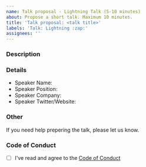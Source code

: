```yaml
---
name: Talk proposal - Lightning Talk (5-10 minutes)
about: Propose a short talk. Maximum 10 minutes.
title: 'Talk proposal: <talk title>'
labels: 'Talk: Lightning :zap:'
assignees: ''
---
```


<!-- Please let us know if we should a link to your Twitter account or website on our page. -->

### Description

<!-- Try to stick to 500 characters (about two tweets :bird:). If you know already, please let us know how long the talk will be as this helps us plan the meetups. -->

### Details

- Speaker Name:
- Speaker Position:
- Speaker Company:
- Speaker Twitter/Website:

### Other

If you need help prepering the talk, please let us know.

### Code of Conduct

<!-- We expect all of our speakers to uphold our Code of Conduct, so please take a minute to read through it. -->

- [ ] I've read and agree to the [Code of Conduct](https://github.com/BarcelonaJS/organization/blob/main/code-of-conduct.md)
